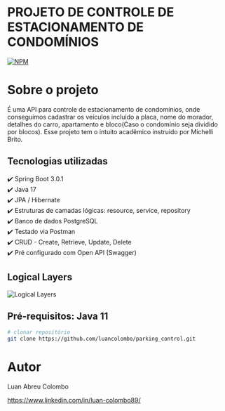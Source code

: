 # PROJETO DE CONTROLE DE ESTACIONAMENTO DE CONDOMÍNIOS
[![NPM](https://img.shields.io/npm/l/react)](https://github.com/luancolombo/parking_control/blob/main/license) 

# Sobre o projeto

É uma API para controle de estacionamento de condomínios, onde conseguimos cadastrar os veículos incluido a placa, nome do morador,
detalhes do carro, apartamento e bloco(Caso o condomínio seja dividido por blocos).
Esse projeto tem o intuito acadêmico instruido por Michelli Brito.


## Tecnologias utilizadas

:heavy_check_mark: Spring Boot 3.0.1<br>
:heavy_check_mark: Java 17 <br>
:heavy_check_mark: JPA / Hibernate <br>
:heavy_check_mark: Estruturas de camadas lógicas: resource, service, repository<br> 
:heavy_check_mark: Banco de dados PostgreSQL<br>
:heavy_check_mark: Testado via Postman<br>
:heavy_check_mark: CRUD - Create, Retrieve, Update, Delete <br>
:heavy_check_mark: Pré configurado com Open API (Swagger) <br>



## Logical Layers
![Logical Layers](https://github.com/luancolombo/assets/blob/main/logical%20layers.png)



## Pré-requisitos: Java 11

```bash
# clonar repositório
git clone https://github.com/luancolombo/parking_control.git
```


# Autor

Luan Abreu Colombo

https://www.linkedin.com/in/luan-colombo89/
